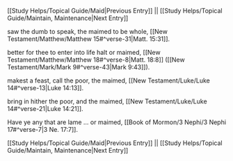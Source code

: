 [[Study Helps/Topical Guide/Maid|Previous Entry]]  ||  [[Study Helps/Topical Guide/Maintain, Maintenance|Next Entry]]

 saw the dumb to speak, the maimed to be whole, [[New Testament/Matthew/Matthew 15#^verse-31|Matt. 15:31]].

 better for thee to enter into life halt or maimed, [[New Testament/Matthew/Matthew 18#^verse-8|Matt. 18:8]] ([[New Testament/Mark/Mark 9#^verse-43|Mark 9:43]]).

 makest a feast, call the poor, the maimed, [[New Testament/Luke/Luke 14#^verse-13|Luke 14:13]].

 bring in hither the poor, and the maimed, [[New Testament/Luke/Luke 14#^verse-21|Luke 14:21]].

 Have ye any that are lame ... or maimed, [[Book of Mormon/3 Nephi/3 Nephi 17#^verse-7|3 Ne. 17:7]].

[[Study Helps/Topical Guide/Maid|Previous Entry]]  ||  [[Study Helps/Topical Guide/Maintain, Maintenance|Next Entry]]